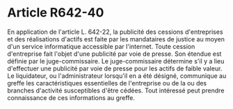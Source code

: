 # Article R642-40

En application de l'article L. 642-22, la publicité des cessions d'entreprises et des réalisations d'actifs est faite par les mandataires de justice au moyen d'un service informatique accessible par l'internet.   Toute cession d'entreprise fait l'objet d'une publicité par voie de presse. Son étendue est définie par le juge-commissaire. Le juge-commissaire détermine s'il y a lieu d'effectuer une publicité par voie de presse pour les actifs de faible valeur.   Le liquidateur, ou l'administrateur lorsqu'il en a été désigné, communique au greffe les caractéristiques essentielles de l'entreprise ou de la ou des branches d'activité susceptibles d'être cédées. Tout intéressé peut prendre connaissance de ces informations au greffe.